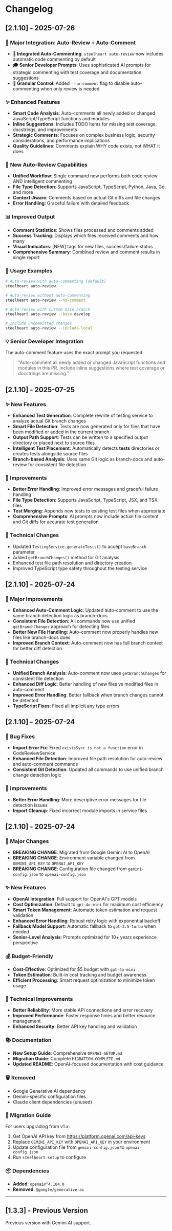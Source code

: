 # Changelog

## [2.1.10] - 2025-07-26

### 🎯 **Major Integration: Auto-Review + Auto-Comment**

- **🚀 Integrated Auto-Commenting**: `steelheart auto-review` now includes automatic code commenting by default
- **🎓 Senior Developer Prompts**: Uses sophisticated AI prompts for strategic commenting with test coverage and documentation suggestions
- **🔧 Granular Control**: Added `--no-comment` flag to disable auto-commenting when only review is needed

### ✨ **Enhanced Features**

- **Smart Code Analysis**: Auto-comments all newly added or changed JavaScript/TypeScript functions and modules
- **Inline Suggestions**: Includes TODO items for missing test coverage, docstrings, and improvements
- **Strategic Comments**: Focuses on complex business logic, security considerations, and performance implications
- **Quality Guidelines**: Comments explain WHY code exists, not WHAT it does

### 🎯 **New Auto-Review Capabilities**

- **Unified Workflow**: Single command now performs both code review AND intelligent commenting
- **File Type Detection**: Supports JavaScript, TypeScript, Python, Java, Go, and more
- **Context-Aware**: Comments based on actual Git diffs and file changes
- **Error Handling**: Graceful failure with detailed feedback

### 📊 **Improved Output**

- **Comment Statistics**: Shows files processed and comments added
- **Success Tracking**: Displays which files received comments and how many
- **Visual Indicators**: [NEW] tags for new files, success/failure status
- **Comprehensive Summary**: Combined review and comment results in single report

### 🔧 **Usage Examples**

```bash
# Auto-review with auto-commenting (default)
steelheart auto-review

# Auto-review without auto-commenting
steelheart auto-review --no-comment

# Auto-review with custom base branch
steelheart auto-review --base develop

# Include uncommitted changes
steelheart auto-review --include-local
```

### 💡 **Senior Developer Integration**

The auto-comment feature uses the exact prompt you requested:

> "Auto-comment all newly added or changed JavaScript functions and modules in this PR. Include inline suggestions where test coverage or docstrings are missing."

## [2.1.10] - 2025-07-25

### ✨ New Features

- **Enhanced Test Generation**: Complete rewrite of testing service to analyze actual Git branch changes
- **Smart File Detection**: Tests are now generated only for files that have been modified or added in the current branch
- **Output Path Support**: Tests can be written to a specified output directory or placed next to source files
- **Intelligent Test Placement**: Automatically detects **tests** directories or creates tests alongside source files
- **Branch-based Analysis**: Uses same Git logic as branch-docs and auto-review for consistent file detection

### 🔧 Improvements

- **Better Error Handling**: Improved error messages and graceful failure handling
- **File Type Detection**: Supports JavaScript, TypeScript, JSX, and TSX files
- **Test Merging**: Appends new tests to existing test files when appropriate
- **Comprehensive Prompts**: AI prompts now include actual file content and Git diffs for accurate test generation

### 📝 Technical Changes

- Updated `TestingService.generateTests()` to accept `baseBranch` parameter
- Added `getBranchChanges()` method for Git analysis
- Enhanced test file path resolution and directory creation
- Improved TypeScript type safety throughout the testing service

## [2.1.10] - 2025-07-24

### 🚀 Major Improvements

- **Enhanced Auto-Comment Logic**: Updated auto-comment to use the same branch detection logic as branch-docs
- **Consistent File Detection**: All commands now use unified `getBranchChanges` approach for detecting files
- **Better New File Handling**: Auto-comment now properly handles new files like branch-docs does
- **Improved Branch Context**: Auto-comment now has full branch context for better diff detection

### 🔧 Technical Changes

- **Unified Branch Analysis**: Auto-comment now uses `getBranchChanges` for consistent file detection
- **Enhanced Diff Logic**: Better handling of new files vs modified files in auto-comment
- **Improved Error Handling**: Better fallback when branch changes cannot be detected
- **TypeScript Fixes**: Fixed all implicit any type errors

## [2.1.10] - 2025-07-24

### 🐛 Bug Fixes

- **Import Error Fix**: Fixed `existsSync is not a function` error in CodeReviewService
- **Enhanced File Detection**: Improved file path resolution for auto-review and auto-comment commands
- **Consistent Git Detection**: Updated all commands to use unified branch change detection logic

### 🔧 Improvements

- **Better Error Handling**: More descriptive error messages for file detection issues
- **Import Cleanup**: Fixed incorrect module imports in service files

## [2.1.10] - 2025-07-24

### 🚀 Major Changes

- **BREAKING CHANGE**: Migrated from Google Gemini AI to OpenAI
- **BREAKING CHANGE**: Environment variable changed from `GEMINI_API_KEY` to `OPENAI_API_KEY`
- **BREAKING CHANGE**: Configuration file changed from `gemini-config.json` to `openai-config.json`

### ✨ New Features

- **OpenAI Integration**: Full support for OpenAI's GPT models
- **Cost Optimization**: Default to `gpt-4o-mini` for maximum cost efficiency
- **Smart Token Management**: Automatic token estimation and request validation
- **Enhanced Error Handling**: Robust retry logic with exponential backoff
- **Fallback Model Support**: Automatic fallback to `gpt-3.5-turbo` when needed
- **Senior-Level Analysis**: Prompts optimized for 10+ years experience perspective

### 💰 Budget-Friendly

- **Cost-Effective**: Optimized for $5 budget with `gpt-4o-mini`
- **Token Estimation**: Built-in cost tracking and budget awareness
- **Efficient Processing**: Smart request optimization to minimize token usage

### 🔧 Technical Improvements

- **Better Reliability**: More stable API connections and error recovery
- **Improved Performance**: Faster response times and better resource management
- **Enhanced Security**: Better API key handling and validation

### 📚 Documentation

- **New Setup Guide**: Comprehensive `OPENAI-SETUP.md`
- **Migration Guide**: Complete `MIGRATION-COMPLETE.md`
- **Updated README**: OpenAI-focused documentation with cost guidance

### 🗑️ Removed

- Google Generative AI dependency
- Gemini-specific configuration files
- Claude client dependencies (unused)

### 🔄 Migration Guide

For users upgrading from v1.x:

1. Get OpenAI API key from https://platform.openai.com/api-keys
2. Replace `GEMINI_API_KEY` with `OPENAI_API_KEY` in your environment
3. Update configuration file from `gemini-config.json` to `openai-config.json`
4. Run `steelheart setup` to configure

### 📦 Dependencies

- **Added**: `openai@^4.104.0`
- **Removed**: `@google/generative-ai`

---

## [1.3.3] - Previous Version

Previous version with Gemini AI support.
